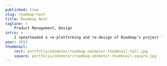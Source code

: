 ```yaml
---
published: true
slug: roadmap-next
title: Roadmap Next
tagline: >
    Product Management, Design
intro: >
    I spearheaded a re-platforming and re-design of Roadmap’s project forecasting and resource management tool.
year: 2015
thumbnail:
    rect: portfolio/odometer/roadmap-odometer-thumbnail-tall.jpg
    square: portfolio/odometer/roadmap-odometer-thumbnail-square.jpg
---
```



<!-- - Resource forecasting and planning tool
- capital constrained company
- re-design entire application in a month

- MVP lived for too long
- Inconsistent design implementation
- Customers couldn’t find features

- Incorporating customer feedback using tools like intercom and invision
- Categorized features by stakeholder
- Structured application based on goals or "jobs" a customer needs to do
- Mobile first explorations
- Flexible design system -->
